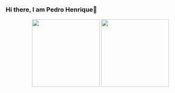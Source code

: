 ### Hi there, I am Pedro Henrique👋

<div align="center">
 
  <img height="180em" src="https://github-readme-stats.vercel.app/api?username=pedroazara&show_icons=true&theme=dark&include_all_commits=true&count_private=true"/>
  <img height="180em" src="https://github-readme-stats.vercel.app/api/top-langs/?username=pedroazara&layout=compact&langs_count=7&theme=dark"/>
</div>


